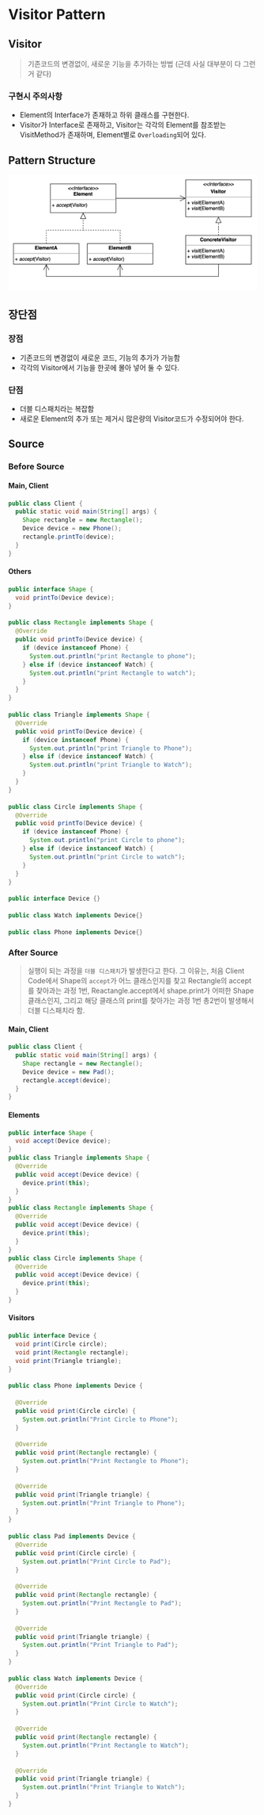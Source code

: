 # Visitor Pattern

## Visitor

> 기존코드의 변경없이, 새로운 기능을 추가하는 방법 (근데 사실 대부분이 다 그런거 같다)

### 구현시 주의사항

- Element의 Interface가 존재하고 하위 클래스를 구현한다.
- Visitor가 Interface로 존재하고, Visitor는 각각의 Element를 참조받는 VisitMethod가 존재하며, Element별로 `Overloading`되어 있다.

## Pattern Structure

![Visitor Pattern Structure](./img/Visitor%20Structure.png)

## 장단점

### 장점

- 기존코드의 변경없이 새로운 코드, 기능의 추가가 가능함
- 각각의 Visitor에서 기능을 한곳에 몰아 넣어 둘 수 있다.

### 단점

- 더블 디스패치라는 복잡함
- 새로운 Element의 추가 또는 제거시 많은량의 Visitor코드가 수정되어야 한다.

## Source

### Before Source

#### Main, Client

```java
public class Client {
  public static void main(String[] args) {
    Shape rectangle = new Rectangle();
    Device device = new Phone();
    rectangle.printTo(device);
  }
}

```

#### Others

```java
public interface Shape {
  void printTo(Device device);
}

public class Rectangle implements Shape {
  @Override
  public void printTo(Device device) {
    if (device instanceof Phone) {
      System.out.println("print Rectangle to phone");
    } else if (device instanceof Watch) {
      System.out.println("print Rectangle to watch");
    }
  }
}

public class Triangle implements Shape {
  @Override
  public void printTo(Device device) {
    if (device instanceof Phone) {
      System.out.println("print Triangle to Phone");
    } else if (device instanceof Watch) {
      System.out.println("print Triangle to Watch");
    }
  }
}

public class Circle implements Shape {
  @Override
  public void printTo(Device device) {
    if (device instanceof Phone) {
      System.out.println("print Circle to phone");
    } else if (device instanceof Watch) {
      System.out.println("print Circle to watch");
    }
  }
}

public interface Device {}

public class Watch implements Device{}

public class Phone implements Device{}

```

### After Source

> 실행이 되는 과정을 `더블 디스패치`가 발생한다고 한다. 그 이유는, 처음 Client Code에서 Shape의 `accept`가 어느 클래스인지를 찾고 Rectangle의 accept를 찾아과는 과정 1번, Reactangle.accept에서 shape.print가 어떠한 Shape클래스인지, 그리고 해당 클래스의 print를 찾아가는 과정 1번 총2번이 발생해서 더블 디스패치라 함.

#### Main, Client

```java
public class Client {
  public static void main(String[] args) {
    Shape rectangle = new Rectangle();
    Device device = new Pad();
    rectangle.accept(device);
  }
}
```

#### Elements

```java
public interface Shape {
  void accept(Device device);
}
public class Triangle implements Shape {
  @Override
  public void accept(Device device) {
    device.print(this);
  }
}
public class Rectangle implements Shape {
  @Override
  public void accept(Device device) {
    device.print(this);
  }
}
public class Circle implements Shape {
  @Override
  public void accept(Device device) {
    device.print(this);
  }
}
```

#### Visitors

```java
public interface Device {
  void print(Circle circle);
  void print(Rectangle rectangle);
  void print(Triangle triangle);
}

public class Phone implements Device {

  @Override
  public void print(Circle circle) {
    System.out.println("Print Circle to Phone");
  }

  @Override
  public void print(Rectangle rectangle) {
    System.out.println("Print Rectangle to Phone");
  }

  @Override
  public void print(Triangle triangle) {
    System.out.println("Print Triangle to Phone");
  }
}

public class Pad implements Device {
  @Override
  public void print(Circle circle) {
    System.out.println("Print Circle to Pad");
  }

  @Override
  public void print(Rectangle rectangle) {
    System.out.println("Print Rectangle to Pad");
  }

  @Override
  public void print(Triangle triangle) {
    System.out.println("Print Triangle to Pad");
  }
}

public class Watch implements Device {
  @Override
  public void print(Circle circle) {
    System.out.println("Print Circle to Watch");
  }

  @Override
  public void print(Rectangle rectangle) {
    System.out.println("Print Rectangle to Watch");
  }

  @Override
  public void print(Triangle triangle) {
    System.out.println("Print Triangle to Watch");
  }
}
```
